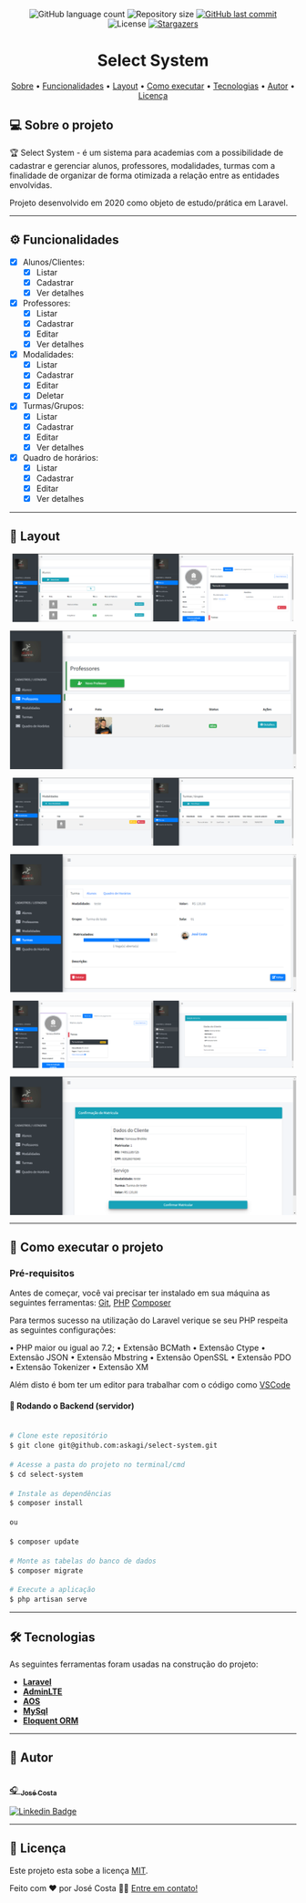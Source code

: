 
<p align="center">
  <img alt="GitHub language count" src="https://img.shields.io/github/languages/count/askagi/select-system?color=%2304D361">

  <img alt="Repository size" src="https://img.shields.io/github/repo-size/askagi/select-system">
  
  <a href="https://github.com/askagi/select-system/commits/master">
    <img alt="GitHub last commit" src="https://img.shields.io/github/last-commit/askagi/select-system">
  </a>

   <img alt="License" src="https://img.shields.io/badge/license-MIT-brightgreen">
   <a href="https://github.com/askagi/select-system/stargazers">
    <img alt="Stargazers" src="https://img.shields.io/github/stars/askagi/select-system?style=social">
  </a>

</p>
<h1 align="center">
 Select System
</h1>

<p align="center">
 <a href="#-sobre-o-projeto">Sobre</a> •
 <a href="#-funcionalidades">Funcionalidades</a> •
 <a href="#-layout">Layout</a> •
 <a href="#-como-executar-o-projeto">Como executar</a> •
 <a href="#-tecnologias">Tecnologias</a> •
 <a href="#-autor">Autor</a> •
 <a href="#user-content--licença">Licença</a>
</p>

## 💻 Sobre o projeto

🏆 Select System - é um sistema para academias com a possibilidade de cadastrar e gerenciar alunos, professores, modalidades, turmas com a finalidade de  organizar de forma otimizada a relação entre as entidades envolvidas.

Projeto desenvolvido em 2020 como objeto de estudo/prática em Laravel.

---

## ⚙️ Funcionalidades

- [x] Alunos/Clientes:
  - [x] Listar
  - [x] Cadastrar
  - [x] Ver detalhes

- [x] Professores:
  - [x] Listar
  - [x] Cadastrar
  - [x] Editar
  - [x] Ver detalhes

- [x] Modalidades:
  - [x] Listar
  - [x] Cadastrar
  - [x] Editar
  - [x] Deletar

- [x] Turmas/Grupos:
  - [x] Listar
  - [x] Cadastrar
  - [x] Editar
  - [x] Ver detalhes

- [x] Quadro de horários:
  - [x] Listar
  - [x] Cadastrar
  - [x] Editar
  - [x] Ver detalhes

---

## 🎨 Layout


<div align="center" style="display: flex; align-items: flex-start; justify-content: center; flex-wrap: wrap; gap: 15px 0">
  <img alt="select-sysystem" title="#select-sysystem" src="./assets/img01.png" width="49%">
  <img alt="select-sysystem" title="#select-sysystem" src="./assets/img09.png" width="49%">
  <img alt="select-sysystem" title="#select-sysystem" src="./assets/img02.png" width="">
  <img alt="select-sysystem" title="#select-sysystem" src="./assets/img03.png" width="49%">
  <img alt="select-sysystem" title="#select-sysystem" src="./assets/img04.png" width="49%">
  <img alt="select-sysystem" title="#select-sysystem" src="./assets/img05.png" width="">
  <img alt="select-sysystem" title="#select-sysystem" src="./assets/img06.png" width="49%">
  <img alt="select-sysystem" title="#select-sysystem" src="./assets/img07.png" width="49%">
  <img alt="select-sysystem" title="#select-sysystem" src="./assets/img08.png" width="">
</div>

---

## 🚀 Como executar o projeto

### Pré-requisitos

Antes de começar, você vai precisar ter instalado em sua máquina as seguintes ferramentas:
[Git](https://git-scm.com), [PHP](https://www.php.net/) [Composer](https://getcomposer.org/)

Para termos sucesso na utilização do Laravel verique se seu PHP respeita as seguintes configurações:

• PHP maior ou igual ao 7.2;
• Extensão BCMath
• Extensão Ctype
• Extensão JSON
• Extensão Mbstring
• Extensão OpenSSL
• Extensão PDO
• Extensão Tokenizer
• Extensão XM

Além disto é bom ter um editor para trabalhar com o código como [VSCode](https://code.visualstudio.com/)

#### 🎲 Rodando o Backend (servidor)

```bash

# Clone este repositório
$ git clone git@github.com:askagi/select-system.git

# Acesse a pasta do projeto no terminal/cmd
$ cd select-system

# Instale as dependências
$ composer install

ou

$ composer update

# Monte as tabelas do banco de dados
$ composer migrate

# Execute a aplicação
$ php artisan serve


```

---

## 🛠 Tecnologias

As seguintes ferramentas foram usadas na construção do projeto:

- **[Laravel](https://laravel.com/)**
- **[AdminLTE](https://adminlte.io/)**
- **[AOS](https://michalsnik.github.io/aos/)**
- **[MySql](https://www.mysql.com/)**
- **[Eloquent ORM](https://laravel.com/docs/5.0/eloquent)**

---

## 🦸 Autor

<a href="https://github.com/askagi">
 <img style="border-radius: 50%;" src="https://avatars.githubusercontent.com/u/58970300?v=4" width="100px;" alt=""/>
 <br />🎧
 <sub><b>José Costa</b></sub></a> <a href="https://www.linkedin.com/in/josecostasantosjr/" title="Linkedin"></a>
 <br />

[![Linkedin Badge](https://img.shields.io/badge/-José_Costa-blue?style=flat-square&logo=Linkedin&logoColor=white&link=https://www.linkedin.com/in/josecostasantosjr/)](https://www.linkedin.com/in/josecostasantosjr/)

---

## 📝 Licença

Este projeto esta sobe a licença [MIT](./LICENSE).

Feito com ❤️ por José Costa 👋🏽 [Entre em contato!](https://www.linkedin.com/in/josecostasantosjr/)
